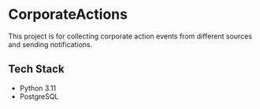 # CorporateActions

This project is for collecting corporate action events from different sources and sending notifications.

## Tech Stack

- Python 3.11
- PostgreSQL
